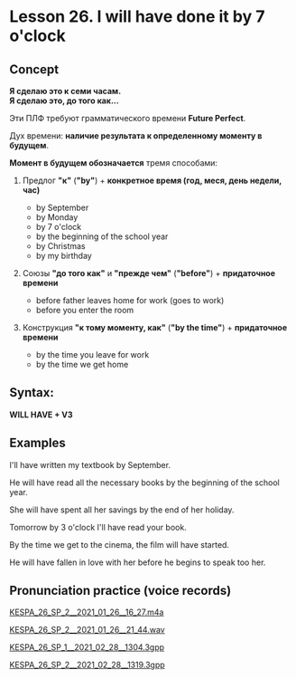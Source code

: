 # Lesson 26. I will have done it by 7 o'clock

## Concept

**Я сделаю это к семи часам.**  
**Я сделаю это, до того как...**  

Эти ПЛФ требуют грамматического времени **Future Perfect**.  

Дух времени: **наличие результата к определенному моменту в будущем**.

**Момент в будущем обозначается** тремя способами:  

1. Предлог **"к"** (**"by"**) + **конкретное время (год, меся, день недели, час)**
    * by September
    * by Monday
    * by 7 o'clock
    * by the beginning of the school year
    * by Christmas
    * by my birthday

2. Союзы **"до того как"** и **"прежде чем"** (**"before"**) + **придаточное времени**
    * before father leaves home for work (goes to work)
    * before you enter the room

3. Конструкция **"к тому моменту, как"** (**"by the time"**) + **придаточное времени**
   * by the time you leave for work
   * by the time we get home


## Syntax:

**WILL HAVE + V3**  


## Examples

I'll have written my textbook by September.  

He will have read all the necessary books by the beginning of the school year.  

She will have spent all her savings by the end of her holiday.  

Tomorrow by 3 o'clock I'll have read your book.  

By the time we get to the cinema, the film will have started.  

He will have fallen in love with her before he begins to speak too her.


## Pronunciation practice (voice records)

[KESPA_26_SP_2__2021_01_26__16_27.m4a](https://mega.nz/file/9hkmjaKT#ja-BlyHK4CfLtRxRqhfcy_P1j-pUljnI0XTo_aTzbBc)  

[KESPA_26_SP_2__2021_01_26__21_44.wav](https://mega.nz/file/l18UiCyC#oV4serH3yLcQaSns8bZ19nq9o1FJce1fw0C0P658UPY)  

[KESPA_26_SP_1__2021_02_28__1304.3gpp](https://mega.nz/file/Nkl0XY5I#HsdiI_9R2dtvYKwrJptH3CUL8v5lJsvtRr909XeUczs)

[KESPA_26_SP_2__2021_02_28__1319.3gpp](https://mega.nz/file/8h0ghY6a#egVSjAxu3QsKXq8IVQCKPUAlvCRFfMLPSXUbTOJ6ALY)
